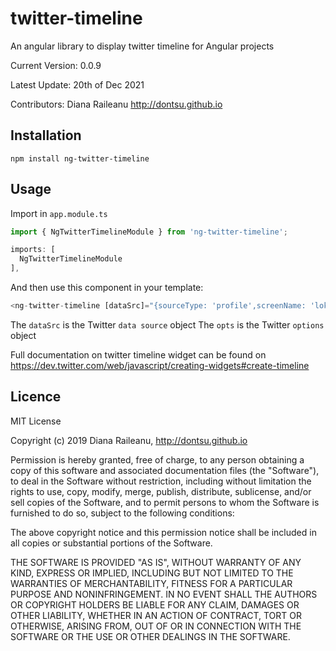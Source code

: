 # twitter-timeline
An angular library to display twitter timeline for Angular  projects

  Current Version: 0.0.9
  
  Latest Update: 20th of Dec 2021
  
  Contributors: Diana Raileanu http://dontsu.github.io


## Installation

`npm install ng-twitter-timeline`


## Usage

Import in `app.module.ts`

```javascript
import { NgTwitterTimelineModule } from 'ng-twitter-timeline';

imports: [
  NgTwitterTimelineModule
],
```

And then use this component in your template:

```javascript
<ng-twitter-timeline [dataSrc]="{sourceType: 'profile',screenName: 'lokers_one'}" [opts]="{tweetLimit: 2}"></ng-twitter-timeline>
```

The `dataSrc` is the Twitter `data source` object
The `opts` is the Twitter `options` object

Full documentation on twitter timeline widget can be found on https://dev.twitter.com/web/javascript/creating-widgets#create-timeline


## Licence

MIT License

Copyright (c) 2019 Diana Raileanu, http://dontsu.github.io

Permission is hereby granted, free of charge, to any person obtaining a copy
of this software and associated documentation files (the "Software"), to deal
in the Software without restriction, including without limitation the rights
to use, copy, modify, merge, publish, distribute, sublicense, and/or sell
copies of the Software, and to permit persons to whom the Software is
furnished to do so, subject to the following conditions:

The above copyright notice and this permission notice shall be included in all
copies or substantial portions of the Software.

THE SOFTWARE IS PROVIDED "AS IS", WITHOUT WARRANTY OF ANY KIND, EXPRESS OR
IMPLIED, INCLUDING BUT NOT LIMITED TO THE WARRANTIES OF MERCHANTABILITY,
FITNESS FOR A PARTICULAR PURPOSE AND NONINFRINGEMENT. IN NO EVENT SHALL THE
AUTHORS OR COPYRIGHT HOLDERS BE LIABLE FOR ANY CLAIM, DAMAGES OR OTHER
LIABILITY, WHETHER IN AN ACTION OF CONTRACT, TORT OR OTHERWISE, ARISING FROM,
OUT OF OR IN CONNECTION WITH THE SOFTWARE OR THE USE OR OTHER DEALINGS IN THE
SOFTWARE.
